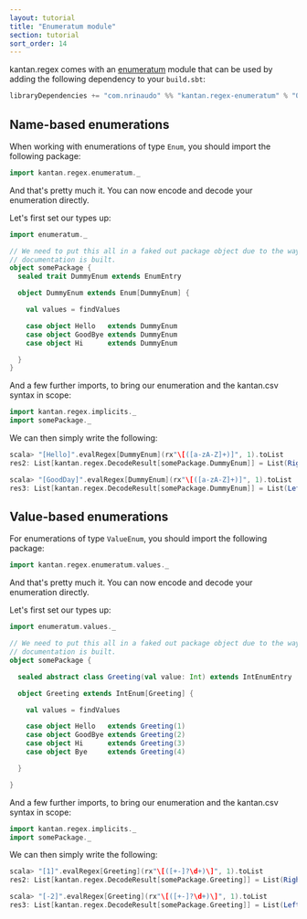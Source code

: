 ```yaml
---
layout: tutorial
title: "Enumeratum module"
section: tutorial
sort_order: 14
---
```

kantan.regex comes with an [enumeratum](https://github.com/lloydmeta/enumeratum) module that can be used
by adding the following dependency to your `build.sbt`:

```scala
libraryDependencies += "com.nrinaudo" %% "kantan.regex-enumeratum" % "0.5.0"
```

## Name-based enumerations

When working with enumerations of type `Enum`, you should import the following package:

```scala
import kantan.regex.enumeratum._
```

And that's pretty much it. You can now encode and decode your enumeration directly.

Let's first set our types up:

```scala
import enumeratum._

// We need to put this all in a faked out package object due to the way
// documentation is built.
object somePackage {
  sealed trait DummyEnum extends EnumEntry

  object DummyEnum extends Enum[DummyEnum] {

    val values = findValues

    case object Hello   extends DummyEnum
    case object GoodBye extends DummyEnum
    case object Hi      extends DummyEnum

  }
}
```

And a few further imports, to bring our enumeration and the kantan.csv syntax in scope:

```scala
import kantan.regex.implicits._
import somePackage._
```


We can then simply write the following:

```scala
scala> "[Hello]".evalRegex[DummyEnum](rx"\[([a-zA-Z]+)]", 1).toList
res2: List[kantan.regex.DecodeResult[somePackage.DummyEnum]] = List(Right(Hello))

scala> "[GoodDay]".evalRegex[DummyEnum](rx"\[([a-zA-Z]+)]", 1).toList
res3: List[kantan.regex.DecodeResult[somePackage.DummyEnum]] = List(Left(TypeError: 'GoodDay' is not a member of enumeration [Hello, GoodBye, Hi]))
```



## Value-based enumerations

For enumerations of type `ValueEnum`, you should import the following package:

```scala
import kantan.regex.enumeratum.values._
```

And that's pretty much it. You can now encode and decode your enumeration directly.

Let's first set our types up:

```scala
import enumeratum.values._

// We need to put this all in a faked out package object due to the way
// documentation is built.
object somePackage {

  sealed abstract class Greeting(val value: Int) extends IntEnumEntry

  object Greeting extends IntEnum[Greeting] {

    val values = findValues

    case object Hello   extends Greeting(1)
    case object GoodBye extends Greeting(2)
    case object Hi      extends Greeting(3)
    case object Bye     extends Greeting(4)

  }

}
```

And a few further imports, to bring our enumeration and the kantan.csv syntax in scope:

```scala
import kantan.regex.implicits._
import somePackage._
```

We can then simply write the following:

```scala
scala> "[1]".evalRegex[Greeting](rx"\[([+-]?\d+)\]", 1).toList
res2: List[kantan.regex.DecodeResult[somePackage.Greeting]] = List(Right(Hello))

scala> "[-2]".evalRegex[Greeting](rx"\[([+-]?\d+)\]", 1).toList
res3: List[kantan.regex.DecodeResult[somePackage.Greeting]] = List(Left(TypeError: '-2' is not in values [1, 2, 3, 4]))
```

